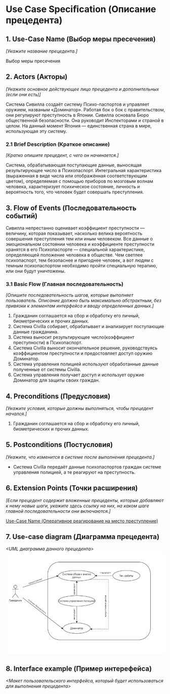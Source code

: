 # Use Case Speciﬁcation (Описание прецедента)  
  
## 1. Use-Case Name (Выбор меры пресечения)
*[Укажите название прецедента.]*  

Выбор меры пресечения

## 2. Actors (Акторы)
*[Укажите основное действующее лицо прецедента и дополнительных (если они есть)]*

Система Сивилла создаёт систему Психо-паспортов и управляет оружием, названым «Доминатор». Работая бок о бок с правительством, они регулируют преступность в Японии. Сивилла основала Бюро общественной безопасности. Она руководит Инспекторами и страной в целом. На данный момент Япония — единственная страна в мире, использующая эту систему.
  
### 2.1 Brief Description (Краткое описание)
*[Кратко опишите прецедент, с чего он начинается.]*
  
Система, обрабатывающая поступающие данные, выносящая результирующее число в Психопаспорт. Интегральная характеристика (выраженная в виде числа или отображённая соответствующим цветом), определяемая с помощью приборов по мозговым волнам человека, характеризует психическое состояние, личность и вероятность того, что человек будет совершать преступления.
  
## 3. Flow of Events (Последовательность событий)

Сивилла непрестанно оценивает коэффициент преступности — величину, которая показывает, насколько велика вероятность совершения преступления тем или иным человеком. Все данные о эмоциональном состоянии человека и коэффициенте преступности хранятся в его Психопаспорте — специальной характеристике, определяющей положение человека в обществе. Чем светлее психопаспорт, тем безопаснее и пригоднее человек, а вот людям с темным психопаспортом необходимо пройти специальную терапию, или они будут уничтожены.

### 3.1 Basic Flow (Главная последовательность)
*[Опишите последовательность шагов, которые выполняет пользователь. Описание должно быть максимально абстрактным, без привязки к элементам интерфейса и вводу определенных данных.]*  

1) Гражданин соглашается на сбор и обработку его личный, биометрических и прочих данных.
2) Система Civilla собирает, обрабатывает и анализирует поступающие данные гражданина.
3) Система выносит результирующее число(коэффициент преступности) в Психопаспорт.
4) Система Civilla выносит окончательное решение, руководствуясь коэффициентом преступности и предостовляет доступ оружию Доминатор. 
5) Система управления полицией используют обработанные данные полученные от системы Civilla.
6) Система управления получает доступ и использует оружие Доминатор для защиты своих граждан.

## 4. Preconditions (Предусловия)
*[Укажите условия, которые должны выполняться, чтобы прецедент начался.]*

1)	Гражданин соглашается на сбор и обработку его личный, биометрических и прочих данных.

## 5. Postconditions (Постусловия)  
*[Укажите, что изменится в системе после выполнения прецедента.]*

* Система Civilla передаёт данные психопаспортов граждан системе управления полицией, а те реагируют на преступность.  

## 6. Extension Points (Точки расширения)
*[Если прецедент содержит вложенные прецеденты, которые добавляют к нему новые шаги, укажите здесь ссылку на них, на каком шаге главной последовательности они включаются.]*

 [Use-Case Name (Оперативное реагирование на место преступление)](https://github.com/FF220v/ITMO-Psychopass-Team/blob/use-case_1/docs/use-case_1.md)  
 
## 7. Use-case diagram (Диаграмма прецедента)
*<UML диаграмма данного прецедента>* 
![Диаграмма прецедента)](https://github.com/FF220v/ITMO-Psychopass-Team/blob/use-case_3/docs/Diagram%20use-case_3.png)  

## 8. Interface example (Пример интерефейса)
*<Макет пользовательского интерфейса, который будет использоваться для выполнения прецедента>*
